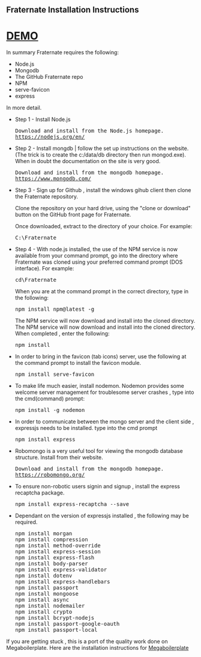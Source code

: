 <h2>Fraternate Installation Instructions</h2>
  <h1><a href="https://fraternate.herokuapp.com/" target="_blank">DEMO</a></h1>

<p>In summary Fraternate requires the following: </p>
<ul>
  <li>Node.js</li>
  <li>Mongodb</li>
  <li>The GitHub Fraternate repo</li>
  <li>NPM</li>
  <li>serve-favicon</li>
  <li>express</li>
</ul>

<p>In more detail.</p>

<ul>
<li>Step 1 - Install Node.js</li>
<pre>
Download and install from the Node.js homepage.
<a href="https://nodejs.org/en/" target="_blank">https://nodejs.org/en/</a>  
</pre>

<li>Step 2 - Install mongdb | follow the set up instructions on the website. (The trick is to create the c:/data/db directory then run mongod.exe). When in doubt the documentation on the site is very good.</li>

<pre>
Download and install from the mongodb homepage.
<a href="https://www.mongodb.com/" target="_blank">https://www.mongodb.com/</a>  
</pre>

<li>Step 3 - Sign up for Github , install the windows gihub client then clone the Fraternate repository.</li>
<p>Clone the repository on your hard drive, using the "clone or download" button on the GitHub front page for Fraternate.</p>
<p>Once downloaded, extract to the directory of your choice. For example: </p>

<pre>
C:\Fraternate
</pre>

<li>Step 4 - With node.js installed, the use of the NPM service is now available from your command prompt, go into the directory where Fraternate was cloned using your preferred command prompt (DOS interface). For example: </li>

<pre>
cd\Fraternate
</pre>
<p>When you are at the command prompt in the correct directory, type in the following:</p>

<pre>npm install npm@latest -g</pre> 

<p>
The NPM service will now download and install into the cloned directory. The NPM service will now download and install into the cloned directory. When completed , enter the following:
</p>

<pre>npm install</pre>
 

<li>In order to bring in the favicon (tab icons) server, use the following at the command prompt to install the favicon module.
</li>
<pre>npm install serve-favicon</pre>


<li>To make life much easier, install nodemon. Nodemon provides some welcome server management for troublesome server crashes , type into the cmd(command) prompt: 
</li>
<pre>npm install -g nodemon</pre>


<li>In order to communicate between the mongo server and the client side , expressjs needs to be installed. type into the cmd prompt 
</li>
<pre>npm install express</pre>


<li>Robomongo is a very useful tool for viewing the mongodb database structure. Install from their website.
<pre>
Download and install from the mongodb homepage.
<a href="https://robomongo.org/" target="_blank">https://robomongo.org/</a>  
</pre>


<li>To ensure non-robotic users signin and signup , install the express recaptcha package.
</li>
<pre>npm install express-recaptcha --save</pre>

<li>Dependant on the version of expressjs installed , the following may be required.
</li>
<pre>
npm install morgan
npm install compression
npm install method-override
npm install express-session
npm install express-flash
npm install body-parser
npm install express-validator
npm install dotenv
npm install express-handlebars
npm install passport
npm install mongoose
npm install async
npm install nodemailer
npm install crypto
npm install bcrypt-nodejs
npm install passport-google-oauth
npm install passport-local
</pre>



</ul>
 
 

<p>If you are getting stuck , this is a port of the quality work done on Megaboilerplate. Here are the installation instructions for <a href="https://github.com/sahat/megaboilerplate#express" target="_blank">Megaboilerplate</a></p>


 <div style="padding-bottom:45px"></div>

